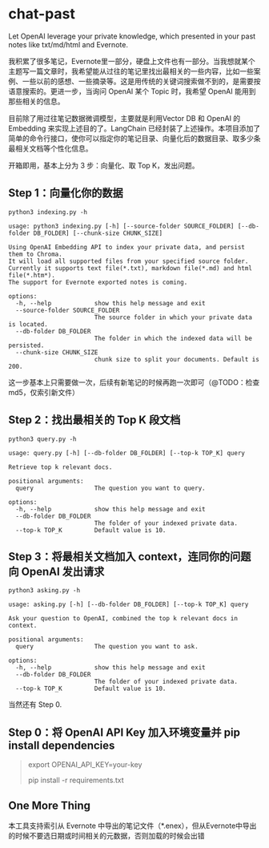 # chat-past

Let OpenAI leverage your private knowledge, which presented in your past notes like txt/md/html and Evernote.

我积累了很多笔记，Evernote里一部分，硬盘上文件也有一部分。当我想就某个主题写一篇文章时，我希望能从过往的笔记里找出最相关的一些内容，比如一些案例、一些以前的感想、一些摘录等。这是用传统的关键词搜索做不到的，是需要按语意搜索的。更进一步，当询问 OpenAI 某个 Topic 时，我希望 OpenAI 能用到那些相关的信息。

目前除了用过往笔记数据微调模型，主要就是利用Vector DB 和 OpenAI 的 Embedding 来实现上述目的了。LangChain 已经封装了上述操作。本项目添加了简单的命令行接口，使你可以指定你的笔记目录、向量化后的数据目录、取多少条最相关文档等个性化信息。

开箱即用，基本上分为 3 步：向量化、取 Top K，发出问题。

## Step 1：向量化你的数据
```
python3 indexing.py -h

usage: python3 indexing.py [-h] [--source-folder SOURCE_FOLDER] [--db-folder DB_FOLDER] [--chunk-size CHUNK_SIZE]

Using OpenAI Embedding API to index your private data, and persist them to Chroma. 
It will load all supported files from your specified source folder. 
Currently it supports text file(*.txt), markdown file(*.md) and html file(*.htm*). 
The support for Evernote exported notes is coming.

options:
  -h, --help            show this help message and exit
  --source-folder SOURCE_FOLDER
                        The source folder in which your private data is located.
  --db-folder DB_FOLDER
                        The folder in which the indexed data will be persisted.
  --chunk-size CHUNK_SIZE
                        chunk size to split your documents. Default is 200.
```

这一步基本上只需要做一次，后续有新笔记的时候再跑一次即可（@TODO：检查md5，仅索引新文件）

## Step 2：找出最相关的 Top K 段文档
```
python3 query.py -h

usage: query.py [-h] [--db-folder DB_FOLDER] [--top-k TOP_K] query

Retrieve top k relevant docs.

positional arguments:
  query                 The question you want to query.

options:
  -h, --help            show this help message and exit
  --db-folder DB_FOLDER
                        The folder of your indexed private data.
  --top-k TOP_K         Default value is 10.
```

## Step 3：将最相关文档加入 context，连同你的问题向 OpenAI 发出请求
```
python3 asking.py -h

usage: asking.py [-h] [--db-folder DB_FOLDER] [--top-k TOP_K] query

Ask your question to OpenAI, combined the top k relevant docs in context.

positional arguments:
  query                 The question you want to ask.

options:
  -h, --help            show this help message and exit
  --db-folder DB_FOLDER
                        The folder of your indexed private data.
  --top-k TOP_K         Default value is 10.
```

当然还有 Step 0.

## Step 0：将 OpenAI API Key 加入环境变量并 pip install dependencies

> export OPENAI_API_KEY=your-key
> 
> pip install -r requirements.txt

## One More Thing

本工具支持索引从 Evernote 中导出的笔记文件（*.enex），但从Evernote中导出的时候不要选日期或时间相关的元数据，否则加载的时候会出错
